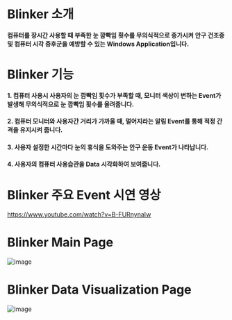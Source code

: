 # Blinker 소개
#### 컴퓨터를 장시간 사용할 때 부족한 눈 깜빡임 횟수를 무의식적으로 증가시켜 안구 건조증 및 컴퓨터 시각 증후군을 예방할 수 있는 Windows Application입니다.

# Blinker 기능
#### 1. 컴퓨터 사용시 사용자의 눈 깜빡임 횟수가 부족할 때, 모니터 색상이 변하는 Event가 발생해 무의식적으로 눈 깜빡임 횟수를 올려줍니다.
#### 2. 컴퓨터 모니터와 사용자간 거리가 가까울 때, 멀어지라는 알림 Event를 통해 적정 간격을 유지시켜 줍니다.
#### 3. 사용자 설정한 시간마다 눈의 휴식을 도와주는 안구 운동 Event가 나타납니다.
#### 4. 사용자의 컴퓨터 사용습관을 Data 시각화하여 보여줍니다.

# Blinker 주요 Event 시연 영상
https://www.youtube.com/watch?v=B-FURnynaIw

# Blinker Main Page
![image](https://user-images.githubusercontent.com/18719563/32934804-843468ec-cbb0-11e7-870b-be929df08cac.png)

# Blinker Data Visualization Page
![image](https://user-images.githubusercontent.com/18719563/32934750-4cc265a8-cbb0-11e7-8465-e2356aca1b60.png)
